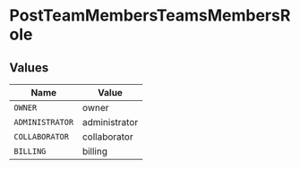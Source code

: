 # PostTeamMembersTeamsMembersRole


## Values

| Name            | Value           |
| --------------- | --------------- |
| `OWNER`         | owner           |
| `ADMINISTRATOR` | administrator   |
| `COLLABORATOR`  | collaborator    |
| `BILLING`       | billing         |